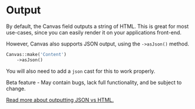 # Output

By default, the Canvas field outputs a string of HTML. This is great for most use-cases, since you can easily render it on your applications front-end.

However, Canvas also supports JSON output, using the `->asJson()` method.

```PHP
Canvas::make('Content')
    ->asJson()
```

You will also need to add a `json` cast for this to work properly.

<warning>
    Beta feature - May contain bugs, lack full functionality, and be subject to change.
</warning>

[Read more about outputting JSON vs HTML.](https://tiptap.dev/docs/guides/output-json-html#option-1-json)